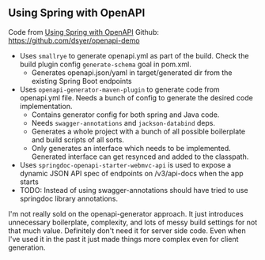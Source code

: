 ## Using Spring with OpenAPI
Code from [Using Spring with OpenAPI](https://www.youtube.com/watch?v=dkiJbJhNToA)
Github: https://github.com/dsyer/openapi-demo

- Uses `smallrye` to generate openapi.yml as part of the build. Check the build plugin config `generate-schema` goal in pom.xml.
  - Generates openapi.json/yaml in target/generated dir from the existing Spring Boot endpoints
- Uses `openapi-generator-maven-plugin` to generate code from openapi.yml file. Needs a bunch of config to generate the desired code implementation.
  - Contains generator config for both spring and Java code.
  - Needs `swagger-annotations` and `jackson-databind` deps.
  - Generates a whole project with a bunch of all possible boilerplate and build scripts of all sorts.
  - Only generates an interface which needs to be implemented. Generated interface can get resynced and added to the classpath.
- Uses `springdoc-openapi-starter-webmvc-api` is used to expose a dynamic JSON API spec of endpoints on /v3/api-docs when the app starts
- TODO: Instead of using swagger-annotations should have tried to use springdoc library annotations.

I'm not really sold on the openapi-generator approach. It just introduces unnecessary boilerplate, complexity, and lots of messy build settings for not that much value. Definitely don't need it for server side code. Even when I've used it in the past it just made things more complex even for client generation. 
